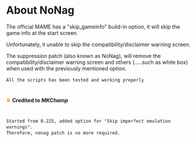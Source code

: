 # About NoNag

The official MAME has a "skip_gameinfo" build-in option, it will skip the game info at the start screen.

Unfortunately, it unable to skip the compatibility/disclaimer warning screen.

The suppression patch (also known as NoNag), will remove the compatibility/disclaimer warning screen and others (.....such as white box) when used with the previously mentioned option.

```
All the scripts has been tested and working properly
```

# 
![Credited](https://github.com/jessefoong238/repo/blob/master/credited.png) **Credited to _MKChamp_**

#
```
Started from 0.225, added option for "Skip imperfect emulation warnings".
Therefore, nonag patch is no more required.
```
